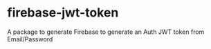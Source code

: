 # firebase-jwt-token

A package to generate Firebase to generate an Auth JWT token from Email/Password
